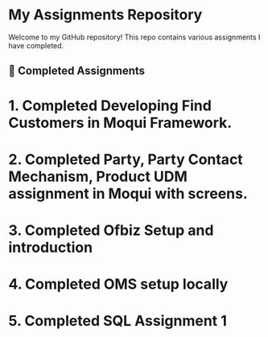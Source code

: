 # My Assignments Repository

Welcome to my GitHub repository! This repo contains various assignments I have completed.

## 📌 Completed Assignments

# 1. Completed Developing Find Customers in Moqui Framework.
# 2. Completed Party, Party Contact Mechanism, Product UDM assignment in Moqui with screens.
# 3. Completed Ofbiz Setup and introduction 
# 4. Completed OMS setup locally
# 5. Completed SQL Assignment 1

